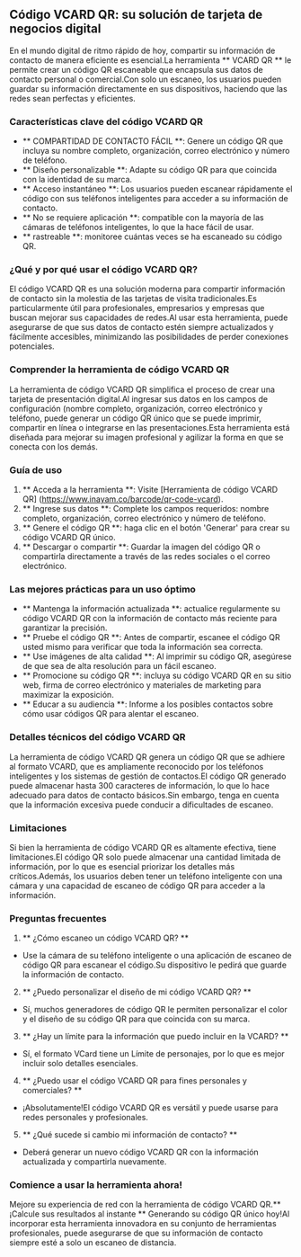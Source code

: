 ## Código VCARD QR: su solución de tarjeta de negocios digital

En el mundo digital de ritmo rápido de hoy, compartir su información de contacto de manera eficiente es esencial.La herramienta ** VCARD QR ** le permite crear un código QR escaneable que encapsula sus datos de contacto personal o comercial.Con solo un escaneo, los usuarios pueden guardar su información directamente en sus dispositivos, haciendo que las redes sean perfectas y eficientes.

### Características clave del código VCARD QR

- ** COMPARTIDAD DE CONTACTO FÁCIL **: Genere un código QR que incluya su nombre completo, organización, correo electrónico y número de teléfono.
- ** Diseño personalizable **: Adapte su código QR para que coincida con la identidad de su marca.
- ** Acceso instantáneo **: Los usuarios pueden escanear rápidamente el código con sus teléfonos inteligentes para acceder a su información de contacto.
- ** No se requiere aplicación **: compatible con la mayoría de las cámaras de teléfonos inteligentes, lo que la hace fácil de usar.
- ** rastreable **: monitoree cuántas veces se ha escaneado su código QR.

### ¿Qué y por qué usar el código VCARD QR?

El código VCARD QR es una solución moderna para compartir información de contacto sin la molestia de las tarjetas de visita tradicionales.Es particularmente útil para profesionales, empresarios y empresas que buscan mejorar sus capacidades de redes.Al usar esta herramienta, puede asegurarse de que sus datos de contacto estén siempre actualizados y fácilmente accesibles, minimizando las posibilidades de perder conexiones potenciales.

### Comprender la herramienta de código VCARD QR

La herramienta de código VCARD QR simplifica el proceso de crear una tarjeta de presentación digital.Al ingresar sus datos en los campos de configuración (nombre completo, organización, correo electrónico y teléfono, puede generar un código QR único que se puede imprimir, compartir en línea o integrarse en las presentaciones.Esta herramienta está diseñada para mejorar su imagen profesional y agilizar la forma en que se conecta con los demás.

### Guía de uso

1. ** Acceda a la herramienta **: Visite [Herramienta de código VCARD QR] (https://www.inayam.co/barcode/qr-code-vcard).
2. ** Ingrese sus datos **: Complete los campos requeridos: nombre completo, organización, correo electrónico y número de teléfono.
3. ** Genere el código QR **: haga clic en el botón 'Generar' para crear su código VCARD QR único.
4. ** Descargar o compartir **: Guardar la imagen del código QR o compartirla directamente a través de las redes sociales o el correo electrónico.

### Las mejores prácticas para un uso óptimo

- ** Mantenga la información actualizada **: actualice regularmente su código VCARD QR con la información de contacto más reciente para garantizar la precisión.
- ** Pruebe el código QR **: Antes de compartir, escanee el código QR usted mismo para verificar que toda la información sea correcta.
- ** Use imágenes de alta calidad **: Al imprimir su código QR, asegúrese de que sea de alta resolución para un fácil escaneo.
- ** Promocione su código QR **: incluya su código VCARD QR en su sitio web, firma de correo electrónico y materiales de marketing para maximizar la exposición.
- ** Educar a su audiencia **: Informe a los posibles contactos sobre cómo usar códigos QR para alentar el escaneo.

### Detalles técnicos del código VCARD QR

La herramienta de código VCARD QR genera un código QR que se adhiere al formato VCARD, que es ampliamente reconocido por los teléfonos inteligentes y los sistemas de gestión de contactos.El código QR generado puede almacenar hasta 300 caracteres de información, lo que lo hace adecuado para datos de contacto básicos.Sin embargo, tenga en cuenta que la información excesiva puede conducir a dificultades de escaneo.

### Limitaciones

Si bien la herramienta de código VCARD QR es altamente efectiva, tiene limitaciones.El código QR solo puede almacenar una cantidad limitada de información, por lo que es esencial priorizar los detalles más críticos.Además, los usuarios deben tener un teléfono inteligente con una cámara y una capacidad de escaneo de código QR para acceder a la información.

### Preguntas frecuentes

1. ** ¿Cómo escaneo un código VCARD QR? **
- Use la cámara de su teléfono inteligente o una aplicación de escaneo de código QR para escanear el código.Su dispositivo le pedirá que guarde la información de contacto.

2. ** ¿Puedo personalizar el diseño de mi código VCARD QR? **
- Sí, muchos generadores de código QR le permiten personalizar el color y el diseño de su código QR para que coincida con su marca.

3. ** ¿Hay un límite para la información que puedo incluir en la VCARD? **
- Sí, el formato VCard tiene un Límite de personajes, por lo que es mejor incluir solo detalles esenciales.

4. ** ¿Puedo usar el código VCARD QR para fines personales y comerciales? **
- ¡Absolutamente!El código VCARD QR es versátil y puede usarse para redes personales y profesionales.

5. ** ¿Qué sucede si cambio mi información de contacto? **
- Deberá generar un nuevo código VCARD QR con la información actualizada y compartirla nuevamente.

### Comience a usar la herramienta ahora!

Mejore su experiencia de red con la herramienta de código VCARD QR.** ¡Calcule sus resultados al instante ** Generando su código QR único hoy!Al incorporar esta herramienta innovadora en su conjunto de herramientas profesionales, puede asegurarse de que su información de contacto siempre esté a solo un escaneo de distancia.